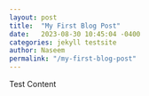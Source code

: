 ```yaml
---
layout: post
title:  "My First Blog Post"
date:   2023-08-30 10:45:04 -0400
categories: jekyll testsite
author: Naseem
permalink: "/my-first-blog-post"
---
```


Test Content